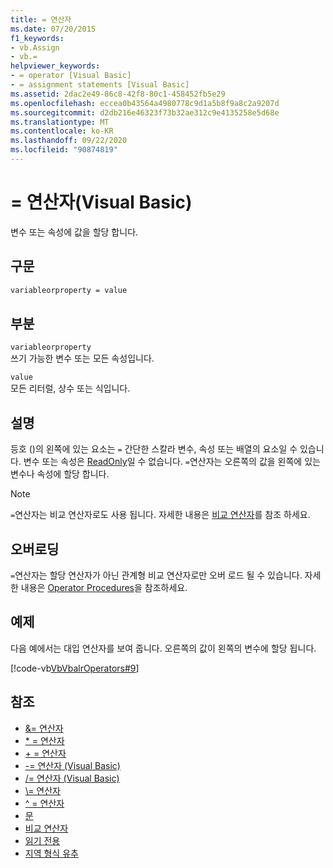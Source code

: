 ```yaml
---
title: = 연산자
ms.date: 07/20/2015
f1_keywords:
- vb.Assign
- vb.=
helpviewer_keywords:
- = operator [Visual Basic]
- = assignment statements [Visual Basic]
ms.assetid: 2dac2e49-86c8-42f8-80c1-458452fb5e29
ms.openlocfilehash: eccea0b43564a4980778c9d1a5b8f9a8c2a9207d
ms.sourcegitcommit: d2db216e46323f73b32ae312c9e4135258e5d68e
ms.translationtype: MT
ms.contentlocale: ko-KR
ms.lasthandoff: 09/22/2020
ms.locfileid: "90874819"
---
```

# <a name="-operator-visual-basic"></a>= 연산자(Visual Basic)

변수 또는 속성에 값을 할당 합니다.  
  
## <a name="syntax"></a>구문  
  
```vb  
variableorproperty = value  
```  
  
## <a name="parts"></a>부분  

 `variableorproperty`  
 쓰기 가능한 변수 또는 모든 속성입니다.  
  
 `value`  
 모든 리터럴, 상수 또는 식입니다.  
  
## <a name="remarks"></a>설명  

 등호 ()의 왼쪽에 있는 요소는 `=` 간단한 스칼라 변수, 속성 또는 배열의 요소일 수 있습니다. 변수 또는 속성은 [ReadOnly](../modifiers/readonly.md)일 수 없습니다. `=`연산자는 오른쪽의 값을 왼쪽에 있는 변수나 속성에 할당 합니다.  
  
> [!NOTE]
> `=`연산자는 비교 연산자로도 사용 됩니다. 자세한 내용은 [비교 연산자](comparison-operators.md)를 참조 하세요.  
  
## <a name="overloading"></a>오버로딩  

 `=`연산자는 할당 연산자가 아닌 관계형 비교 연산자로만 오버 로드 될 수 있습니다. 자세한 내용은 [Operator Procedures](../../programming-guide/language-features/procedures/operator-procedures.md)을 참조하세요.  
  
## <a name="example"></a>예제  

 다음 예에서는 대입 연산자를 보여 줍니다. 오른쪽의 값이 왼쪽의 변수에 할당 됩니다.  
  
 [!code-vb[VbVbalrOperators#9](~/samples/snippets/visualbasic/VS_Snippets_VBCSharp/VbVbalrOperators/VB/Class1.vb#9)]  
  
## <a name="see-also"></a>참조

- [&= 연산자](and-assignment-operator.md)
- [* = 연산자](multiplication-assignment-operator.md)
- [+ = 연산자](addition-assignment-operator.md)
- [-= 연산자 (Visual Basic)](subtraction-assignment-operator.md)
- [/= 연산자 (Visual Basic)](floating-point-division-assignment-operator.md)
- [\\= 연산자](integer-division-assignment-operator.md)
- [^ = 연산자](exponentiation-assignment-operator.md)
- [문](../../programming-guide/language-features/statements.md)
- [비교 연산자](comparison-operators.md)
- [읽기 전용](../modifiers/readonly.md)
- [지역 형식 유추](../../programming-guide/language-features/variables/local-type-inference.md)
